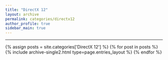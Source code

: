 ```yaml
---
title: "DirectX 12"
layout: archive
permalink: categories/directx12
author_profile: true
sidebar_main: true
---
```


<!-- 공백이 포함되어 있는 카테고리 이름의 경우 site.categories['a b c'] 이런식으로! -->

***

{% assign posts = site.categories['DirectX 12'] %}
{% for post in posts %} {% include archive-single2.html type=page.entries_layout %} {% endfor %}